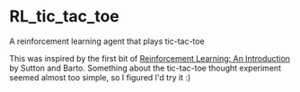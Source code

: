 # RL_tic_tac_toe
A reinforcement learning agent that plays tic-tac-toe

This was inspired by the first bit of [Reinforcement Learning: An Introduction](http://incompleteideas.net/book/the-book-2nd.html) by Sutton and Barto. Something about the tic-tac-toe thought experiment seemed almost too simple, so I figured I'd try it :) 

